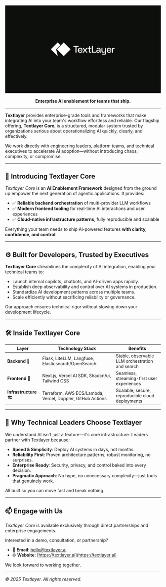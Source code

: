<p align="center">
  <img src="logo-large.png" width="1000" alt="Textlayer logo">
</p>
<p align="center">
<strong>Enterprise AI enablement for teams that ship.</strong><br>
</p>

---

**Textlayer** provides enterprise-grade tools and frameworks that make integrating AI into your team's workflow effortless and reliable. Our flagship offering, **Textlayer Core**, is a structured, modular system trusted by organizations serious about operationalizing AI quickly, clearly, and effectively.

We work directly with engineering leaders, platform teams, and technical executives to accelerate AI adoption—without introducing chaos, complexity, or compromise.

---

## 🧠 **Introducing Textlayer Core**

_Textlayer Core_ is an **AI Enablement Framework** designed from the ground up empower the next generation of agentic applications. It provides:

- ✅ **Reliable backend orchestration** of multi-provider LLM workflows
- ✅ **Modern frontend tooling** for real-time AI interactions and user experiences
- ✅ **Cloud-native infrastructure patterns**, fully reproducible and scalable

Everything your team needs to ship AI-powered features **with clarity, confidence, and control**.

---

## ⚙️ **Built for Developers, Trusted by Executives**

**Textlayer Core** streamlines the complexity of AI integration, enabling your technical teams to:

- Launch internal copilots, chatbots, and AI-driven apps rapidly.
- Establish deep observability and control over AI systems in production.
- Standardize AI development patterns across multiple teams.
- Scale efficiently without sacrificing reliability or governance.

Our approach ensures technical rigor without slowing down your development lifecycle.

---

## 🛠️ **Inside Textlayer Core**

| Layer             | Technology Stack                                                     | Benefits                                           |
|-------------------|----------------------------------------------------------------------|----------------------------------------------------|
| **Backend 🧱**    | Flask, LiteLLM, Langfuse, Elasticsearch/OpenSearch                   | Stable, observable LLM orchestration and search    |
| **Frontend 🎨**   | Next.js, Vercel AI SDK, Shadcn/ui, Tailwind CSS                      | Seamless, streaming-first user experiences         |
| **Infrastructure 🏗️** | Terraform, AWS ECS/Lambda, Vercel, Doppler, GitHub Actions          | Scalable, secure, reproducible cloud deployments   |

---

## 🎯 **Why Technical Leaders Choose Textlayer**

We understand AI isn't just a feature—it's core infrastructure. Leaders partner with Textlayer because:

- **Speed & Simplicity**: Deploy AI systems in days, not months.
- **Reliability First**: Proven architecture patterns, robust monitoring, no surprises.
- **Enterprise Ready**: Security, privacy, and control baked into every decision.
- **Pragmatic Approach**: No hype, no unnecessary complexity—just tools that genuinely work.

All built so you can move fast and break nothing.

---

## 📫 **Engage with Us**

_Textlayer Core_ is available exclusively through direct partnerships and enterprise engagements.

Interested in a demo, consultation, or partnership?

- 📧 **Email**: [hello@textlayer.ai](mailto:hello@textlayer.ai)
- 🌐 **Website**: [https://textlayer.ai](https://textlayer.ai)

We look forward to working together.

---

_© 2025 Textlayer. All rights reserved._
